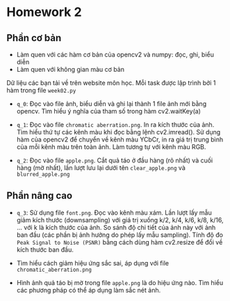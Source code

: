 # Homework 2

## Phần cơ bản
- Làm quen với các hàm cơ bản của opencv2 và numpy: đọc, ghi, biểu diễn
- Làm quen với không gian màu cơ bản

Dữ liệu các bạn tải về trên website môn học.
Mỗi task được lập trình bởi 1 hàm trong file `week02.py` 

+ `q_0`: Đọc vào file ảnh, biểu diễn và ghi lại thành 1 file ảnh mới bằng opencv.
Tìm hiểu ý nghĩa của tham số trong hàm cv2.waitKey(a)

+ `q_1`: Đọc vào file `chromatic aberration.png`. In ra kích thước của ảnh.
Tìm hiểu thứ tự các kênh màu khi đọc bằng lệnh cv2.imread().
Sử dụng hàm của opencv2 để chuyển về kênh màu YCbCr, in ra giá trị trung bình của mỗi
kênh màu trên toàn ảnh. Làm tương tự với kênh màu RGB.    

+ `q_2`: Đọc vào file `apple.png`. Cắt quả táo ở đầu hàng (rõ nhất) và cuối hàng (mờ nhất),
lần lượt lưu lại dưới tên `clear_apple.png` và `blurred_apple.png`


## Phần nâng cao 

+ `q_3`: Sử dụng file `font.png`. Đọc vào kênh màu xám. Lần lượt lấy mẫu giảm kích thước (downsampling)
với giá trị xuống k/2, k/4, k/6, k/8, k/16, ... với k là kích thước của ảnh.
So sánh độ chi tiết của ảnh này với ảnh ban đầu (các phần bị ảnh hưởng do phép lấy mẫu sampling). 
Tính độ đo `Peak Signal to Noise (PSNR)` bằng cách dùng hàm cv2.resize để đổi về kích thước ban đầu.    

+ Tìm hiểu cách giảm hiệu ứng sắc sai, áp dụng với file `chromatic_aberration.png`

+ Hình ảnh quả táo bị mờ trong file `apple.png` là do hiệu ứng nào.
Tìm hiểu các phương pháp có thể áp dụng làm sắc nét ảnh.
